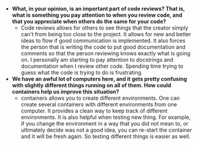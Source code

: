 - **What, in your opinion, is an important part of code reviews? That is, what is
  something you pay attention to when you review code, and that you appreciate
  when others do the same for your code?**
  - Code reviews allows for others to see things that the creator simply can't from being too close to the project.
  It allows for new and better ideas to flow if good communication is implemented.  It also forces the person that is writing
  the code to put good documentation and comments so that the person reviewing knows exactly what is going on. I personally am starting to pay attention to docstrings and documentation when I review other code. Spending time trying to guess what the code is trying to do is frustrating.
- **We have an awful lot of computers here, and it gets pretty confusing with
  slightly different things running on all of them. How could containers help us
  improve this situation?**
  - containers allows you to create different environments.  One can create several containers with different environments from one computer. It provides a clean way to keep track of different environments.  It is also helpful when testing new thing. For example, if you change the environment in a way that you did not mean to, or ultimately decide was not a good idea, you can re-start the container and it will be fresh again.  So testing different things is easier as well.

